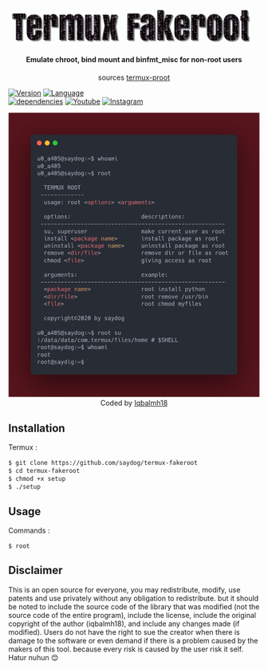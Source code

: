 <p align="center"><img src="img/g-gif-update.gif" width="640" title="termux" alt="fakeroot">
<H4 align="center">
Emulate chroot, bind mount and binfmt_misc for non-root users
</H4>
<p align="center">
sources <a href="https://github.com/termux/proot">termux-proot</a><p>
<a href="https://github.com/saydog"><img alt="Version" src="https://img.shields.io/badge/Version-1-brightgreen"/></a>
<a href="https://github.com/saydog"><img alt="Language" src="https://img.shields.io/badge/Language-Bash-brightgreen"/></a>
</br>
<a href="https://github.com/saydog"><img alt="dependencies" src="https://img.shields.io/badge/Dependencies-proot-lightgrey"/></a>
<a href="https://youtube.com/saydog-official"><img alt="Youtube" src="https://img.shields.io/badge/Youtube-SAYDOG-orange"/></a>
<a href="https://instagram.com/saydog.official"><img alt="Instagram" src="https://img.shields.io/badge/Instagram-Saydog.official-orange"/></a>
</p>
<p align="center">
<img src="img/termux-fakeroot.png" width="640" title="fakeroot" alt="fakeroot">
Coded by <a href="https://instagram.com/iqbalmh18">Iqbalmh18</a>
</p>

## Installation
Termux :
````
$ git clone https://github.com/saydog/termux-fakeroot
$ cd termux-fakeroot
$ chmod +x setup
$ ./setup
````

## Usage
Commands :

    $ root

## Disclaimer

This is an open source for everyone, you may redistribute, modify, use patents and use privately without any obligation to redistribute. but it should be noted to include the source code of the library that was modified (not the source code of the entire program), include the license, include the original copyright of the author (iqbalmh18), and include any changes made (if modified). Users do not have the right to sue the creator when there is damage to the software or even demand if there is a problem caused by the makers of this tool. because every risk is caused by the user risk it self.
Hatur nuhun 😊

